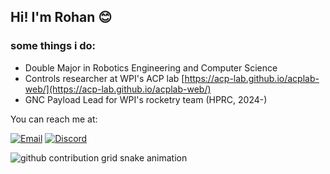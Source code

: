 ## Hi! I'm Rohan 😊

### some things i do:
- Double Major in Robotics Engineering and Computer Science
- Controls researcher at WPI's ACP lab [https://acp-lab.github.io/acplab-web/](https://acp-lab.github.io/acplab-web/)
- GNC Payload Lead for WPI's rocketry team (HPRC, 2024-)

You can reach me at:

[![Email](https://img.shields.io/badge/Email-rninamdar%40wpi.edu-blue?style=for-the-badge&logo=gmail)](mailto:rninamdar@wpi.edu)
[![Discord](https://img.shields.io/badge/Discord-%23benedict1046-7289DA?style=for-the-badge&logo=discord&logoColor=white)](https://discord.com/users/benedict1046)

<picture>
  <source media="(prefers-color-scheme: dark)" srcset="output/github-contribution-grid-snake-dark.svg">
  <source media="(prefers-color-scheme: light)" srcset="output/github-contribution-grid-snake.svg">
  <img alt="github contribution grid snake animation" src="output/github-contribution-grid-snake.svg">
</picture>


